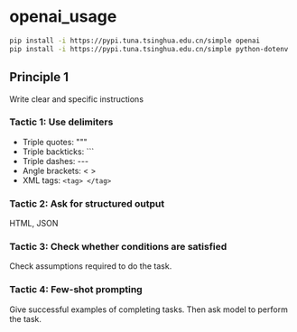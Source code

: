 # openai_usage

```sh
pip install -i https://pypi.tuna.tsinghua.edu.cn/simple openai
pip install -i https://pypi.tuna.tsinghua.edu.cn/simple python-dotenv
```

## Principle 1

Write clear and specific instructions

### Tactic 1: Use delimiters

- Triple quotes: """
- Triple backticks: ```
- Triple dashes: ---
- Angle brackets: < >
- XML tags: `<tag> </tag>`

### Tactic 2: Ask for structured output

HTML, JSON

### Tactic 3: Check whether conditions are satisfied

Check assumptions required to do the task.

### Tactic 4: Few-shot prompting

Give successful examples of completing tasks.
Then ask model to perform the task.

